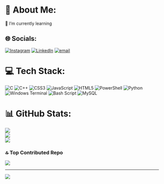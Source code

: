 # 💫 About Me:
🌱 I’m currently learning


## 🌐 Socials:
[![Instagram](https://img.shields.io/badge/Instagram-%23E4405F.svg?logo=Instagram&logoColor=white)](https://instagram.com/mohit_0_1_0) [![LinkedIn](https://img.shields.io/badge/LinkedIn-%230077B5.svg?logo=linkedin&logoColor=white)](https://linkedin.com/) [![email](https://img.shields.io/badge/Email-D14836?logo=gmail&logoColor=white)](mailto:ghsmohit2004@gmail.com) 

# 💻 Tech Stack:
![C](https://img.shields.io/badge/c-%2300599C.svg?style=for-the-badge&logo=c&logoColor=white) ![C++](https://img.shields.io/badge/c++-%2300599C.svg?style=for-the-badge&logo=c%2B%2B&logoColor=white) ![CSS3](https://img.shields.io/badge/css3-%231572B6.svg?style=for-the-badge&logo=css3&logoColor=white) ![JavaScript](https://img.shields.io/badge/javascript-%23323330.svg?style=for-the-badge&logo=javascript&logoColor=%23F7DF1E) ![HTML5](https://img.shields.io/badge/html5-%23E34F26.svg?style=for-the-badge&logo=html5&logoColor=white) ![PowerShell](https://img.shields.io/badge/PowerShell-%235391FE.svg?style=for-the-badge&logo=powershell&logoColor=white) ![Python](https://img.shields.io/badge/python-3670A0?style=for-the-badge&logo=python&logoColor=ffdd54) ![Windows Terminal](https://img.shields.io/badge/Windows%20Terminal-%234D4D4D.svg?style=for-the-badge&logo=windows-terminal&logoColor=white) ![Bash Script](https://img.shields.io/badge/bash_script-%23121011.svg?style=for-the-badge&logo=gnu-bash&logoColor=white) ![MySQL](https://img.shields.io/badge/mysql-4479A1.svg?style=for-the-badge&logo=mysql&logoColor=white)
# 📊 GitHub Stats:
![](https://github-readme-stats.vercel.app/api?username=ByteBandit-100&theme=dark&hide_border=false&include_all_commits=false&count_private=false)<br/>
![](https://nirzak-streak-stats.vercel.app/?user=ByteBandit-100&theme=dark&hide_border=false)<br/>
![](https://github-readme-stats.vercel.app/api/top-langs/?username=ByteBandit-100&theme=dark&hide_border=false&include_all_commits=false&count_private=false&layout=compact)

### 🔝 Top Contributed Repo
![](https://github-contributor-stats.vercel.app/api?username=ByteBandit-100&limit=5&theme=dark&combine_all_yearly_contributions=true)

---
[![](https://visitcount.itsvg.in/api?id=ByteBandit-100&icon=0&color=0)](https://visitcount.itsvg.in)

<!-- Proudly created with GPRM ( https://gprm.itsvg.in ) -->
